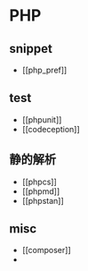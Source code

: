 # PHP

## snippet
- [[php_pref]]

## test
- [[phpunit]]
- [[codeception]]

## 静的解析
- [[phpcs]]
- [[phpmd]]
- [[phpstan]]

## misc
- [[composer]]
- 
